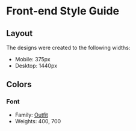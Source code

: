 # Front-end Style Guide

## Layout

The designs were created to the following widths:

- Mobile: 375px
- Desktop: 1440px

## Colors

### Font

- Family: [Outfit](https://fonts.google.com/specimen/Outfit)
- Weights: 400, 700
